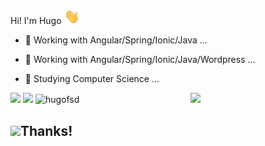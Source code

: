 
Hi! I'm Hugo <img src="https://github.com/LeonardoYz/LeonardoYz/blob/main/assets/Hi.gif" width="25">




- 🔭 Working with Angular/Spring/Ionic/Java ...
- 🔭 Working with Angular/Spring/Ionic/Java/Wordpress ...
- 🌱 Studying Computer Science ...

   <img align="right" width="45%" src="https://cdn.dribbble.com/users/220167/screenshots/2373375/resp_dribbble.gif">
</div>
  
  <a href="https://www.instagram.com/dev.hf/" target="_blank"><img src="https://img.shields.io/badge/-Instagram-%23E4405F?style=for-the-badge&logo=instagram&logoColor=white" target="_blank"></a>
  <a href="https://linkedin.com/in/hugo-frança-9343251a1" target="_blank"><img src="https://img.shields.io/badge/-LinkedIn-%230077B5?style=for-the-badge&logo=linkedin&logoColor=white" target="_blank"></a> 
  <img src="https://komarev.com/ghpvc/?username=hugofsd&color=green" alt="hugofsd" /> 
    <h2> <img src="https://emoji.gg/assets/emoji/7279-vibecat.gif" width="24"/>Thanks!</h2>

